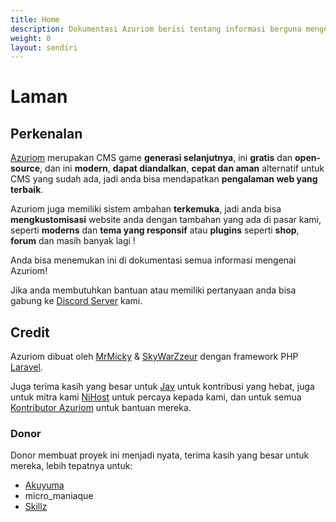 ```yaml
---
title: Home
description: Dokumentasi Azuriom berisi tentang informasi berguna mengenai Azuriom, untuk pengunduhan, gunakan atau pengembangan Tambahan.
weight: 0
layout: sendiri
---
```


# Laman

## Perkenalan

[Azuriom](https://azuriom.com/) merupakan CMS game **generasi selanjutnya**,
 ini **gratis** dan **open-source**, dan ini **modern**, **dapat diandalkan**, **cepat dan aman**
alternatif untuk CMS yang sudah ada, jadi anda bisa mendapatkan **pengalaman web yang terbaik**.

Azuriom juga memiliki sistem ambahan **terkemuka**, jadi anda bisa **mengkustomisasi** website anda dengan tambahan yang ada di pasar kami,
seperti **moderns** dan **tema yang responsif** atau **plugins** seperti **shop**, **forum** dan masih banyak lagi !

Anda bisa menemukan ini di dokumentasi semua informasi mengenai 
Azuriom! 

Jika anda membutuhkan bantuan atau memiliki pertanyaan anda bisa gabung 
ke [Discord Server](https://azuriom.com/discord) kami.

## Credit

Azuriom dibuat oleh [MrMicky](https://mrmicky.fr/) & [SkyWarZzeur](https://twitter.com/SkyWarZzeur) dengan framework PHP
[Laravel](https://laravel.com/).

Juga terima kasih yang besar untuk [Jav](https://www.linkedin.com/in/jean-alexandre-valentin-531236153/) untuk kontribusi yang hebat,
juga untuk mitra kami [NiHost](https://www.ni-host.com/?utm_source=home&utm_medium=links&utm_campaign=AzuriomCom) untuk percaya kepada kami, dan untuk semua
[Kontributor Azuriom](https://github.com/Azuriom/Azuriom/graphs/contributors) untuk bantuan mereka.

### Donor

Donor membuat proyek ini menjadi nyata, terima kasih yang besar untuk mereka, lebih tepatnya untuk: 
* [Akuyuma](https://toxyca.fr/)
* micro_maniaque
* [Skillz](https://www.evolved-network.com/)
